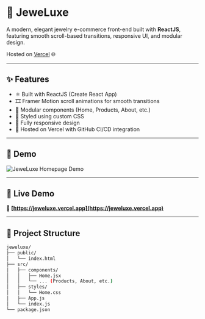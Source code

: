# 💎 JeweLuxe

A modern, elegant jewelry e-commerce front-end built with **ReactJS**, featuring smooth scroll-based transitions, responsive UI, and modular design.

Hosted on [Vercel](https://jeweluxe.vercel.app) 🌐

---

## ✨ Features

- ⚛️ Built with ReactJS (Create React App)
- 🎞️ Framer Motion scroll animations for smooth transitions
- 💼 Modular components (Home, Products, About, etc.)
- 🎨 Styled using custom CSS
- 📱 Fully responsive design
- 🔗 Hosted on Vercel with GitHub CI/CD integration

---

## 📸 Demo

![JeweLuxe Homepage Demo](./public/demo-preview.png)

---

## 🚀 Live Demo

**🔗 [https://jeweluxe.vercel.app](https://jeweluxe.vercel.app)**

---

## 📁 Project Structure

```bash
jeweluxe/
├── public/
│   └── index.html
├── src/
│   ├── components/
│   │   ├── Home.jsx
│   │   └── ... (Products, About, etc.)
│   ├── styles/
│   │   └── Home.css
│   ├── App.js
│   └── index.js
└── package.json
